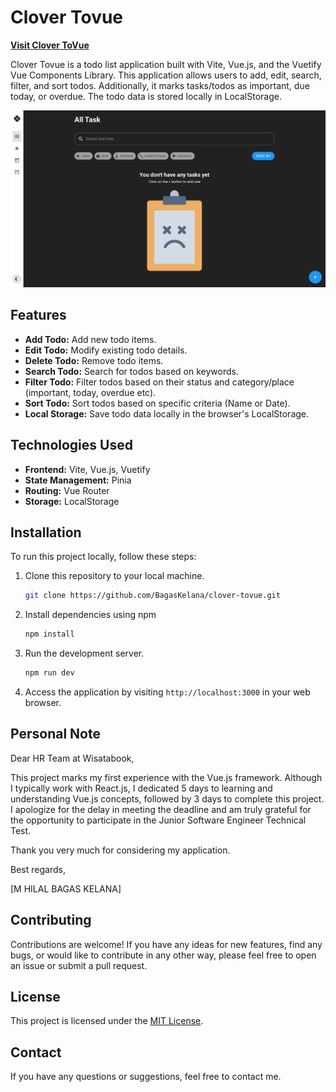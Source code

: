  # Clover Tovue

**[Visit Clover ToVue](https://clover-tovue.vercel.app/)**

Clover Tovue is a todo list application built with Vite, Vue.js, and the Vuetify Vue Components Library. This application allows users to add, edit, search, filter, and sort todos. Additionally, it marks tasks/todos as important, due today, or overdue. The todo data is stored locally in LocalStorage.

![Clover ToVue Screenshot](https://github.com/BagasKelana/clover-tovue/blob/main/public/clover-tovue.png)

## Features

- **Add Todo:** Add new todo items.
- **Edit Todo:** Modify existing todo details.
- **Delete Todo:** Remove todo items.
- **Search Todo:** Search for todos based on keywords.
- **Filter Todo:** Filter todos based on their status and category/place (important, today, overdue etc).
- **Sort Todo:** Sort todos based on specific criteria (Name or Date).
- **Local Storage:** Save todo data locally in the browser's LocalStorage.

## Technologies Used

- **Frontend:** Vite, Vue.js, Vuetify
- **State Management:** Pinia 
- **Routing:** Vue Router
- **Storage:** LocalStorage 

## Installation

To run this project locally, follow these steps:

1. Clone this repository to your local machine.
    ```bash
    git clone https://github.com/BagasKelana/clover-tovue.git
    ```
    
2. Install dependencies using npm

   ```bash
   npm install
   ```


3. Run the development server.
    ```bash
    npm run dev
    ```

4. Access the application by visiting `http://localhost:3000` in your web browser.


## Personal Note

Dear HR Team at Wisatabook,

This project marks my first experience with the Vue.js framework. Although I typically work with React.js, I dedicated 5 days to learning and understanding Vue.js concepts, followed by 3 days to complete this project. I apologize for the delay in meeting the deadline and am truly grateful for the opportunity to participate in the Junior Software Engineer Technical Test.

Thank you very much for considering my application.

Best regards,

[M HILAL BAGAS KELANA]


## Contributing

Contributions are welcome! If you have any ideas for new features, find any bugs, or would like to contribute in any other way, please feel free to open an issue or submit a pull request.

## License

This project is licensed under the [MIT License](LICENSE).

## Contact

If you have any questions or suggestions, feel free to contact me.

